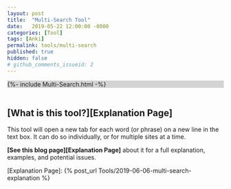 ```yaml
---
layout: post
title:  "Multi-Search Tool"
date:   2019-05-22 12:00:00 -0000
categories: [Tool]
tags: [Anki]
permalink: tools/multi-search
published: true
hidden: false
# github_comments_issueid: 2
---
```


<div style='background-color:lightgrey'>
{%- include Multi-Search.html -%}
</div>

<br>

## [What is this tool?][Explanation Page]

This tool will open a new tab for each word (or phrase) on a new line in the text box. It can do so individually, or for multiple sites at a time.

__[See this blog page][Explanation Page]__ about it for a full explanation, examples, and potential issues.





[Explanation Page]: {% post_url Tools/2019-06-06-multi-search-explanation %}
